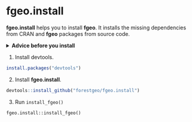 
<!-- README.md is generated from README.Rmd. Please edit that file -->

# fgeo.install

**fgeo.install** helps you to install **fgeo**. It installs the missing
dependencies from CRAN and **fgeo** packages from source code.

<details>

<summary><strong>Advice before you install</strong></summary>

<p>

  - Ensure you have a recent version of R.

  - Ensure you have updated packages (run `update.packages()`).

  - Close all other R sessions.

  - Restart R (go to *Session \> Restart R*).

</p>

</details>

1.  Install devtools.

<!-- end list -->

``` r
install.packages("devtools")
```

2.  Install **fgeo.install**.

<!-- end list -->

``` r
devtools::install_github("forestgeo/fgeo.install")
```

3.  Run `install_fgeo()`

<!-- end list -->

    fgeo.install::install_fgeo()
